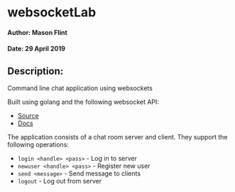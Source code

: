 # websocketLab
#### Author: Mason Flint
#### Date: 29 April 2019
## Description:
Command line chat application using websockets

Built using golang and the following websocket API:
- [Source](https://github.com/gorilla/websocket)
- [Docs](https://godoc.org/github.com/gorilla/websocket)

The application consists of a chat room server and client.
They support the following operations:
- `login <handle> <pass>` - Log in to server
- `newuser <handle> <pass>` - Register new user
- `send <message>` - Send message to clients
- `logout` - Log out from server
